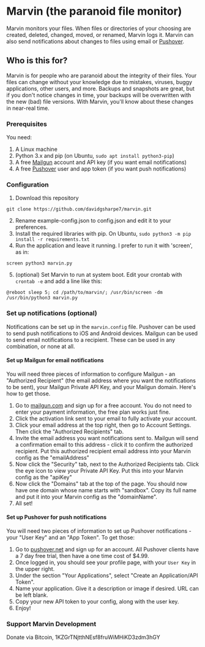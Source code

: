 # Marvin (the paranoid file monitor)

Marvin monitors your files. When files or directories of your choosing are created, deleted, changed, moved, or renamed, Marvin logs it. Marvin can also send notifications about changes to files using email or [Pushover][po].

## Who is this for?

Marvin is for people who are paranoid about the integrity of their files. Your files can change without your knowledge due to mistakes, viruses, buggy applications, other users, and more. Backups and snapshots are great, but if you don't notice changes in time, your backups will be overwritten with the new (bad) file versions. With Marvin, you'll know about these changes in near-real time.

### Prerequisites

You need:

1) A Linux machine
2) Python 3.x and pip (on Ubuntu, `sudo apt install python3-pip`)
3) A free [Mailgun][mg] account and API key (if you want email notifications)
4) A free [Pushover][po] user and app token (if you want push notifications)

### Configuration

1) Download this repository
```
git clone https://github.com/davidgsharpe7/marvin.git
```
2) Rename example-config.json to config.json and edit it to your preferences.
3) Install the required libraries with pip. On Ubuntu, `sudo python3 -m pip install -r requirements.txt`
4) Run the application and leave it running. I prefer to run it with 'screen', as in:
```
screen python3 marvin.py
```
5) (optional) Set Marvin to run at system boot. Edit your crontab with `crontab -e` and add a line like this:
```
@reboot sleep 5; cd /path/to/marvin/; /usr/bin/screen -dm /usr/bin/python3 marvin.py
```

### Set up notifications (optional)

Notifications can be set up in the `marvin.config` file. Pushover can be used to send push notifications to iOS and Android devices. Mailgun can be used to send email notifications to a recipient. These can be used in any combination, or none at all.

#### Set up Mailgun for email notifications

You will need three pieces of information to configure Mailgun - an "Authorized Recipient" (the email address where you want the notifications to be sent), your Mailgun Private API Key, and your Mailgun domain. Here's how to get those.

1) Go to [mailgun.com][mg] and sign up for a free account. You do not need to enter your payment information, the free plan works just fine.
2) Click the activation link sent to your email to fully activate your account.
3) Click your email address at the top right, then go to Account Settings. Then click the "Authorized Recipients" tab.
4) Invite the email address you want notifications sent to. Mailgun will send a confirmation email to this address - click it to confirm the authorized recipient. Put this authorized recipient email address into your Marvin config as the "emailAddress"
5) Now click the "Security" tab, next to the Authorized Recipients tab. Click the eye icon to view your Private API Key. Put this into your Marvin config as the "apiKey"
6) Now click the "Domains" tab at the top of the page. You should now have one domain whose name starts with "sandbox". Copy its full name and put it into your Marvin config as the "domainName".
7) All set!

#### Set up Pushover for push notifications

You will need two pieces of information to set up Pushover notifications - your "User Key" and an "App Token". To get those:

1) Go to [pushover.net][po] and sign up for an account. All Pushover clients have a 7 day free trial, then have a one time cost of $4.99.
2) Once logged in, you should see your profile page, with your `User Key` in the upper right.
3) Under the section "Your Applications", select "Create an Application/API Token".
4) Name your application. Give it a description or image if desired. URL can be left blank.
5) Copy your new API token to your config, along with the user key.
6) Enjoy!

### Support Marvin Development
Donate via Bitcoin, 1KZGrTNjtthNEsf8fruWiMHiKD3zdm3hGY

[po]: https://pushover.net
[mg]: https://www.mailgun.com
